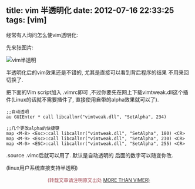title: vim 半透明化
date: 2012-07-16 22:33:25
tags: [vim]
---
经常有人询问怎么使vim透明化:

先来张图片:

![vim半透明](http://ww2.sinaimg.cn/large/744e593bgw1emnm9ukiwrj20gg0ckjs9.jpg)

半透明化后的vim效果还是不错的, 尤其是直接可以看到背后程序的结果 不用来回切换了.

把下面的Vim script加入 .vimrc即可 ,不过你要先在网上下载vimtweak.dll这个插件(Linux的话就不需要插件了, 直接使用自带的alpha效果就可以了).

```vimscript
;;自动透明
au GUIEnter * call libcallnr("vimtweak.dll", "SetAlpha", 234)
```

```vimscript
;;几个更改alpha的快捷键
map <M-8> <Esc>:call libcallnr("vimtweak.dll", "SetAlpha", 180) <CR>
map <M-9> <Esc>:call libcallnr("vimtweak.dll", "SetAlpha", 230) <CR>
map <M-0> <ESC>:call libcallnr("vimtweak.dll", "SetAlpha", 255) <CR>
```

.source .vimc后就可以用了. 默认是自动透明的 后面的数字可以随变你改.

(linux用户系统直接支持半透明)

<center><font color='#a44a54' size='2px'>(转载文章请注明原文出处 <a href='http://vimer.me' style='font-color:#496b98'>MORE THAN VIMER)</a></font></center>
